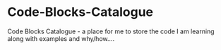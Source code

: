 # Code-Blocks-Catalogue
Code Blocks Catalogue - a place for me to store the code I am learning along with examples and why/how....

